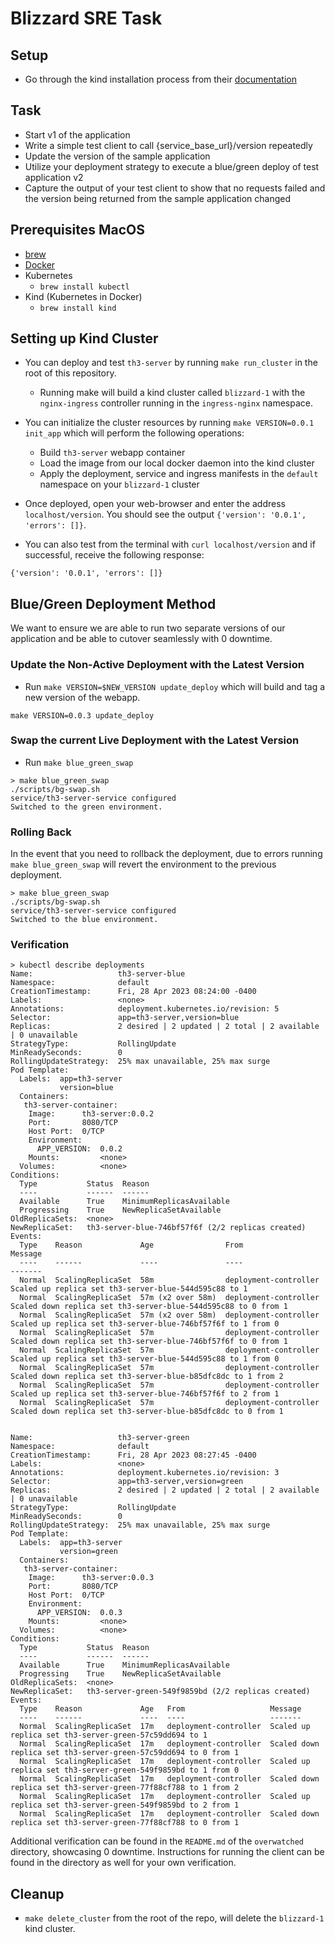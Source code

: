 # Blizzard SRE Task

## Setup
* Go through the kind installation process from their [documentation](https://kind.sigs.k8s.io/docs/user/quick-start/#installation)

## Task

- Start v1 of the application
- Write a simple test client to call {service_base_url}/version repeatedly
- Update the version of the sample application
- Utilize your deployment strategy to execute a blue/green deploy of test application v2
- Capture the output of your test client to show that no requests failed and the version being returned from the sample application changed

## Prerequisites MacOS
- [brew](https://brew.sh/)
- [Docker](https://docs.docker.com/get-docker/)
- Kubernetes
    - `brew install kubectl`
- Kind (Kubernetes in Docker)
    - `brew install kind`

## Setting up Kind Cluster
- You can deploy and test `th3-server` by running `make run_cluster` in the root of this repository.
    - Running make will build a kind cluster called `blizzard-1` with the `nginx-ingress` controller running in the `ingress-nginx` namespace. 
- You can initialize the cluster resources by running `make VERSION=0.0.1 init_app` which will perform the following operations:
  - Build `th3-server` webapp container
  - Load the image from our local docker daemon into the kind cluster
  - Apply the deployment, service and ingress manifests in the `default` namespace on your `blizzard-1` cluster
  
- Once deployed, open your web-browser and enter the address `localhost/version`. You should see the output `{'version': '0.0.1', 'errors': []}`.

- You can also test from the terminal with `curl localhost/version` and if successful, receive the following response:

```
{'version': '0.0.1', 'errors': []}
```

## Blue/Green Deployment Method
We want to ensure we are able to run two separate versions of our application and be able to cutover seamlessly with 0 downtime.

### Update the Non-Active Deployment with the Latest Version
- Run `make VERSION=$NEW_VERSION update_deploy` which will build and tag a new version of the webapp.
```
make VERSION=0.0.3 update_deploy
```
### Swap the current Live Deployment with the Latest Version
- Run `make blue_green_swap`
```
> make blue_green_swap
./scripts/bg-swap.sh
service/th3-server-service configured
Switched to the green environment.
```

### Rolling Back
In the event that you need to rollback the deployment, due to errors running `make blue_green_swap` will revert the environment to the previous deployment.
```
> make blue_green_swap
./scripts/bg-swap.sh
service/th3-server-service configured
Switched to the blue environment.

```
### Verification
```
> kubectl describe deployments
Name:                   th3-server-blue
Namespace:              default
CreationTimestamp:      Fri, 28 Apr 2023 08:24:00 -0400
Labels:                 <none>
Annotations:            deployment.kubernetes.io/revision: 5
Selector:               app=th3-server,version=blue
Replicas:               2 desired | 2 updated | 2 total | 2 available | 0 unavailable
StrategyType:           RollingUpdate
MinReadySeconds:        0
RollingUpdateStrategy:  25% max unavailable, 25% max surge
Pod Template:
  Labels:  app=th3-server
           version=blue
  Containers:
   th3-server-container:
    Image:      th3-server:0.0.2
    Port:       8080/TCP
    Host Port:  0/TCP
    Environment:
      APP_VERSION:  0.0.2
    Mounts:         <none>
  Volumes:          <none>
Conditions:
  Type           Status  Reason
  ----           ------  ------
  Available      True    MinimumReplicasAvailable
  Progressing    True    NewReplicaSetAvailable
OldReplicaSets:  <none>
NewReplicaSet:   th3-server-blue-746bf57f6f (2/2 replicas created)
Events:
  Type    Reason             Age                From                   Message
  ----    ------             ----               ----                   -------
  Normal  ScalingReplicaSet  58m                deployment-controller  Scaled up replica set th3-server-blue-544d595c88 to 1
  Normal  ScalingReplicaSet  57m (x2 over 58m)  deployment-controller  Scaled down replica set th3-server-blue-544d595c88 to 0 from 1
  Normal  ScalingReplicaSet  57m (x2 over 58m)  deployment-controller  Scaled up replica set th3-server-blue-746bf57f6f to 1 from 0
  Normal  ScalingReplicaSet  57m                deployment-controller  Scaled down replica set th3-server-blue-746bf57f6f to 0 from 1
  Normal  ScalingReplicaSet  57m                deployment-controller  Scaled up replica set th3-server-blue-544d595c88 to 1 from 0
  Normal  ScalingReplicaSet  57m                deployment-controller  Scaled down replica set th3-server-blue-b85dfc8dc to 1 from 2
  Normal  ScalingReplicaSet  57m                deployment-controller  Scaled up replica set th3-server-blue-746bf57f6f to 2 from 1
  Normal  ScalingReplicaSet  57m                deployment-controller  Scaled down replica set th3-server-blue-b85dfc8dc to 0 from 1


Name:                   th3-server-green
Namespace:              default
CreationTimestamp:      Fri, 28 Apr 2023 08:27:45 -0400
Labels:                 <none>
Annotations:            deployment.kubernetes.io/revision: 3
Selector:               app=th3-server,version=green
Replicas:               2 desired | 2 updated | 2 total | 2 available | 0 unavailable
StrategyType:           RollingUpdate
MinReadySeconds:        0
RollingUpdateStrategy:  25% max unavailable, 25% max surge
Pod Template:
  Labels:  app=th3-server
           version=green
  Containers:
   th3-server-container:
    Image:      th3-server:0.0.3
    Port:       8080/TCP
    Host Port:  0/TCP
    Environment:
      APP_VERSION:  0.0.3
    Mounts:         <none>
  Volumes:          <none>
Conditions:
  Type           Status  Reason
  ----           ------  ------
  Available      True    MinimumReplicasAvailable
  Progressing    True    NewReplicaSetAvailable
OldReplicaSets:  <none>
NewReplicaSet:   th3-server-green-549f9859bd (2/2 replicas created)
Events:
  Type    Reason             Age   From                   Message
  ----    ------             ----  ----                   -------
  Normal  ScalingReplicaSet  17m   deployment-controller  Scaled up replica set th3-server-green-57c59dd694 to 1
  Normal  ScalingReplicaSet  17m   deployment-controller  Scaled down replica set th3-server-green-57c59dd694 to 0 from 1
  Normal  ScalingReplicaSet  17m   deployment-controller  Scaled up replica set th3-server-green-549f9859bd to 1 from 0
  Normal  ScalingReplicaSet  17m   deployment-controller  Scaled down replica set th3-server-green-77f88cf788 to 1 from 2
  Normal  ScalingReplicaSet  17m   deployment-controller  Scaled up replica set th3-server-green-549f9859bd to 2 from 1
  Normal  ScalingReplicaSet  17m   deployment-controller  Scaled down replica set th3-server-green-77f88cf788 to 0 from 1
```
Additional verification can be found in the `README.md` of the `overwatched` directory, showcasing 0 downtime. Instructions for running the client can be found in the directory as well for your own verification.

## Cleanup
- `make delete_cluster` from the root of the repo, will delete the `blizzard-1` kind cluster.
